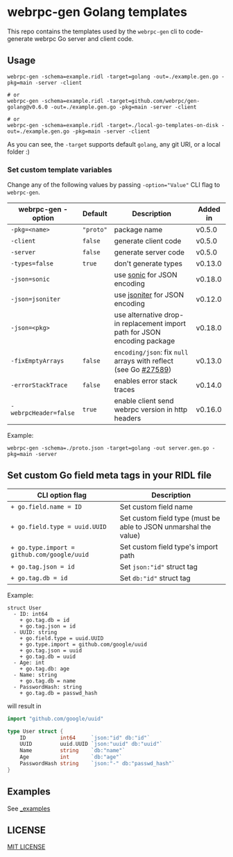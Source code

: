 webrpc-gen Golang templates
===============================

This repo contains the templates used by the `webrpc-gen` cli to code-generate
webrpc Go server and client code.


## Usage

```
webrpc-gen -schema=example.ridl -target=golang -out=./example.gen.go -pkg=main -server -client

# or 
webrpc-gen -schema=example.ridl -target=github.com/webrpc/gen-golang@v0.6.0 -out=./example.gen.go -pkg=main -server -client

# or
webrpc-gen -schema=example.ridl -target=./local-go-templates-on-disk -out=./example.gen.go -pkg=main -server -client
```

As you can see, the `-target` supports default `golang`, any git URI, or a local folder :)

### Set custom template variables
Change any of the following values by passing `-option="Value"` CLI flag to `webrpc-gen`.

| webrpc-gen -option    | Default   | Description                                                                 | Added in |
|-----------------------|-----------|-----------------------------------------------------------------------------|----------|
| `-pkg=<name>`         | `"proto"` | package name                                                                | v0.5.0   |
| `-client`             | `false`   | generate client code                                                        | v0.5.0   |
| `-server`             | `false`   | generate server code                                                        | v0.5.0   |
| `-types=false`        | `true`    | don't generate types                                                        | v0.13.0  |
| `-json=sonic`         |           | use [sonic](https://github.com/bytedance/sonic) for JSON encoding           | v0.18.0  |
| `-json=jsoniter`      |           | use [jsoniter](https://github.com/json-iterator/go) for JSON encoding       | v0.12.0  |
| `-json=<pkg>`         |           | use alternative drop-in replacement import path for JSON encoding package   | v0.18.0  |
| `-fixEmptyArrays`     | `false`   | `encoding/json`: fix `null` arrays with reflect (see Go [#27589][go27589])  | v0.13.0  |
| `-errorStackTrace`    | `false`   | enables error stack traces                                                  | v0.14.0  |
| `-webrpcHeader=false` | `true`    | enable client send webrpc version in http headers                           | v0.16.0  |

Example:
```
webrpc-gen -schema=./proto.json -target=golang -out server.gen.go -pkg=main -server
```

## Set custom Go field meta tags in your RIDL file

| CLI option flag                              | Description                                                      |
|----------------------------------------------|------------------------------------------------------------------|
| `+ go.field.name = ID`                       | Set custom field name                                            |
| `+ go.field.type = uuid.UUID`                | Set custom field type (must be able to JSON unmarshal the value) |
| `+ go.type.import = github.com/google/uuid`  | Set custom field type's import path                              |
| `+ go.tag.json = id`                         | Set `json:"id"` struct tag                                       |
| `+ go.tag.db = id`                           | Set `db:"id"` struct tag                                         |

Example:
```ridl
struct User
  - ID: int64
    + go.tag.db = id
    + go.tag.json = id
  - UUID: string
    + go.field.type = uuid.UUID
    + go.type.import = github.com/google/uuid
    + go.tag.json = uuid
    + go.tag.db = uuid
  - Age: int
    + go.tag.db: age
  - Name: string
    + go.tag.db = name
  - PasswordHash: string
    + go.tag.db = passwd_hash
```

will result in

```go
import "github.com/google/uuid"

type User struct {
	ID           int64     `json:"id" db:"id"`
	UUID         uuid.UUID `json:"uuid" db:"uuid"`
	Name         string    `db:"name"`
	Age          int       `db:"age"`
	PasswordHash string    `json:"-" db:"passwd_hash"`
}
```

## Examples

See [_examples](./_examples)

## LICENSE

[MIT LICENSE](./LICENSE)

[go27589]: https://github.com/golang/go/issues/27589